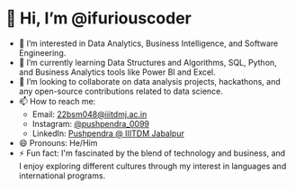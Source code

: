 # 👋 Hi, I’m @ifuriouscoder

- 👀 I’m interested in Data Analytics, Business Intelligence, and Software Engineering.
- 🌱 I’m currently learning Data Structures and Algorithms, SQL, Python, and Business Analytics tools like Power BI and Excel.
- 💞️ I’m looking to collaborate on data analysis projects, hackathons, and any open-source contributions related to data science.
- 📫 How to reach me:
  - Email: [22bsm048@iiitdmj.ac.in](mailto:22bsm048@iiitdmj.ac.in)
  - Instagram: [@pushpendra_0099](https://www.instagram.com/pushpendra_0099)
  - LinkedIn: [Pushpendra @ IIITDM Jabalpur](https://linkedin.com/in/pushpendra-iiitdmj)
- 😄 Pronouns: He/Him
- ⚡ Fun fact: I'm fascinated by the blend of technology and business, and I enjoy exploring different cultures through my interest in languages and international programs.
